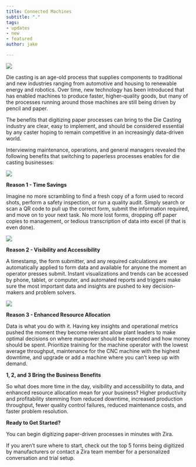```yaml
---
title: Connected Machines
subtitle: "."
tags:
- updates
- new
- featured
author: jake

---
```

![](/uploads/diecasters.png)

Die casting is an age-old process that supplies components to traditional and new industries ranging from automotive and housing to renewable energy and robotics. Over time, new technology has been introduced that has enabled machines to produce faster, higher-quality goods, but many of the processes running around those machines are still being driven by pencil and paper.

The benefits that digitizing paper processes can bring to the Die Casting industry are clear, easy to implement, and should be considered essential by any caster hoping to remain competitive in an increasingly data-driven world.

Interviewing maintenance, operations, and general managers revealed the following benefits that switching to paperless processes enables for die casting businesses:

![](/uploads/diecasters_qrcode.png)

**Reason 1 - Time Savings**

Imagine no more scrambling to find a fresh copy of a form used to record shots, perform a safety inspection, or run a quality audit. Simply search or scan a QR code to pull up the correct form, submit the information required, and move on to your next task. No more lost forms, dropping off paper copies to management, or tedious transcription of data into excel (if that is even done).

![](/uploads/screen-shot-2021-08-02-at-2-14-50-pm.png)

**Reason 2 - Visibility and Accessibility**

A timestamp, the form submitter, and any required calculations are automatically applied to form data and available for anyone the moment an operator presses submit. Instant visualizations and trends can be accessed by phone, tablet, or computer, and automated reports and triggers make sure the most important data and insights are pushed to key decision-makers and problem solvers.

![](/uploads/screen-shot-2021-08-02-at-2-18-21-pm.png)

**Reason 3 - Enhanced Resource Allocation**

Data is what you do with it. Having key insights and operational metrics pushed the moment they become relevant allow plant leaders to make optimal decisions on where manpower should be expended and how money should be spent. Prioritize training for the machine operator with the lowest average throughput, maintenance for the CNC machine with the highest downtime, and upgrade or add a machine where you can’t keep up with demand.

**1, 2, and 3 Bring the Business Benefits**

So what does more time in the day, visibility and accessibility to data, and enhanced resource allocation mean for your business? Higher productivity and profitability stemming from reduced downtime, increased production throughput, fewer quality control failures, reduced maintenance costs, and faster problem resolution.

**Ready to Get Started?**

You can begin digitizing paper-driven processes in minutes with Zira.

If you aren’t sure where to start, check out the top 5 forms being digitized by manufacturers or contact a Zira team member for a personalized conversation and trial setup.
